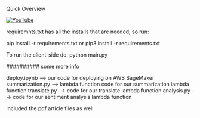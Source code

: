 Quick Overview

[![YouTube](http://i.ytimg.com/vi/uAXbCZTykvY/hqdefault.jpg)](https://www.youtube.com/watch?v=uAXbCZTykvY)

requiremnts.txt has all the installs that are needed, so run:

pip install -r requirements.txt or pip3 install -r requirements.txt


To run the client-side do:
python main.py



##########
some more info

deploy.ipynb --> our code for deploying on AWS SageMaker
summarization.py --> lambda function code for our summarization lambda function
translate.py --> code for our translate lambda function
analysis.py --> code for our sentiment analysis lambda function

included the pdf article files as well
